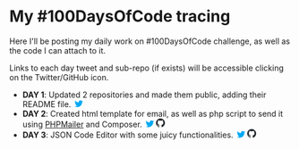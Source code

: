# My #100DaysOfCode tracing

Here I'll be posting my daily work on #100DaysOfCode challenge, as well as the code I can attach to it.

Links to each day tweet and sub-repo (if exists) will be accessible clicking on the Twitter/GitHub icon.

* __DAY 1__: Updated 2 repositories and made them public, adding their README file. [![Tweet](assets/images/twicon.png)](https://twitter.com/DSGDSRMC/status/1088708209450328064)
* __DAY 2__: Created html template for email, as well as php script to send it using [PHPMailer](https://github.com/PHPMailer/PHPMailer) and Composer. [![Tweet](assets/images/twicon.png)](https://twitter.com/DSGDSRMC/status/1089201195443519488) [![Day 2 code](assets/images/ghicon.png)](https://github.com/DSGDSR/100DaysOfCode/tree/master/D2)
* __DAY 3__: JSON Code Editor with some juicy functionalities. [![Tweet](assets/images/twicon.png)](https://twitter.com/DSGDSRMC/status/1089546185646456832) [![Day 3 code and demo](assets/images/ghicon.png)](https://github.com/DSGDSR/100DaysOfCode/tree/master/D3)